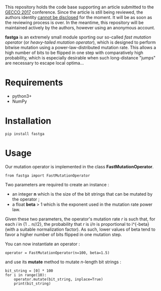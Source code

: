 This repository holds the code base supporting an article submitted to the [GECCO 2017](http://gecco-2017.sigevo.org/index.html/HomePage, "GECCO 2017") conference. Since the article is still being reviewed, the authors identity [cannot be disclosed](http://gecco-2017.sigevo.org/index.html/Call+for+Papers#Double-Blind_Review_Process) for the moment. It will be as soon as the reviewing process is over. In the meantime, this repository will be maintained actively by the authors, however using an anonymous account.

**fastga** is an extremely small module sporting our so-called *fast mutation operator* (or *heavy-tailed mutation operator*), which is designed to perform bitwise mutation using a power-law-distributed mutation rate. This allows a high number of bits to be flipped in one step with comparatively high probability, which is especially desirable when such long-distance "jumps" are necessary to escape local optima...

Requirements
============

- python3+
- NumPy

Installation
============

    pip install fastga

Usage
=====

Our mutation operator is implemented in the class **FastMutationOperator**.

    from fastga import FastMutationOperator

Two parameters are required to create an instance :

- an integer **n** which is the size of the bit strings that can be mutated by the operator ;
- a float **beta** > 1 which is the exponent used in the mutation rate power law.

Given these two parameters, the operator's mutation rate *r* is such that, for each *i* in {1 .. n//2}, the probability that *r* is *i/n* is proportional to i^{-beta} (with a suitable normalization factor). As such, lower values of beta tend to favor a higher number of bits flipped in one mutation step.

You can now instantiate an operator :

    operator = FastMutationOperator(n=100, beta=1.5)

and use its **mutate** method to mutate *n*-length bit strings :

    bit_string = [0] * 100
    for i in range(10):
        operator.mutate(bit_string, inplace=True)
        print(bit_string)

